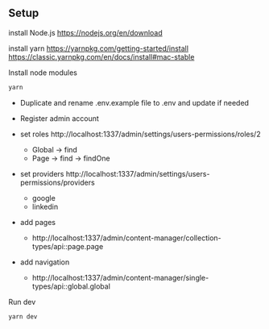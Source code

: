 ## Setup

install Node.js
https://nodejs.org/en/download

install yarn
https://yarnpkg.com/getting-started/install
https://classic.yarnpkg.com/en/docs/install#mac-stable

Install node modules
```sh
yarn
```

- Duplicate and rename .env.example file to .env and update if needed

- Register admin account

- set roles
  http://localhost:1337/admin/settings/users-permissions/roles/2
  - Global -> find 
  - Page -> find
         -> findOne

- set providers
  http://localhost:1337/admin/settings/users-permissions/providers
  - google
  - linkedin

- add pages
  - http://localhost:1337/admin/content-manager/collection-types/api::page.page

- add navigation
  - http://localhost:1337/admin/content-manager/single-types/api::global.global

Run dev
```sh
yarn dev
```